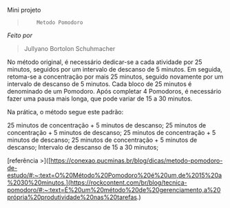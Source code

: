 Mini projeto 
>         Metodo Pomodoro

*Feito por*
> Jullyano Bortolon Schuhmacher

No método original, é necessário dedicar-se a cada atividade por 25 minutos, seguidos por um intervalo de descanso de 5 minutos. Em seguida, retoma-se a concentração por mais 25 minutos, seguido novamente por um intervalo de descanso de 5 minutos. Cada bloco de 25 minutos é denominado de um Pomodoro. Após completar 4 Pomodoros, é necessário fazer uma pausa mais longa, que pode variar de 15 a 30 minutos.

Na prática, o método segue este padrão:

25 minutos de concentração + 5 minutos de descanso;
25 minutos de concentração + 5 minutos de descanso;
25 minutos de concentração + 5 minutos de descanso;
25 minutos de concentração + 5 minutos de descanso;
Intervalo de descanso de 15 a 30 minutos;

[referência >]([https://conexao.pucminas.br/blog/dicas/metodo-pomodoro-de-estudo/#:~:text=O%20Método%20Pomodoro%20é%20um,de%2015%20a%2030%20minutos.](https://rockcontent.com/br/blog/tecnica-pomodoro/#:~:text=É%20um%20método%20de%20gerenciamento,a%20própria%20produtividade%20nas%20tarefas.)

